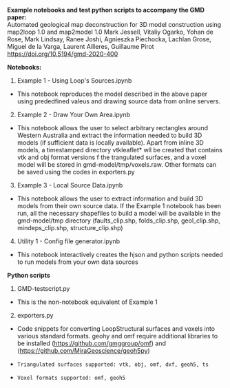 **Example notebooks and test python scripts to accompany the GMD paper:**   
Automated geological map deconstruction for 3D model construction using map2loop 1.0 and map2model 1.0
Mark Jessell, Vitaliy Ogarko, Yohan de Rose, Mark Lindsay, Ranee Joshi, Agnieszka Piechocka, Lachlan Grose, Miguel de la Varga, Laurent Ailleres, Guillaume Pirot   
https://doi.org/10.5194/gmd-2020-400   
   
**Notebooks:**  
1) Example 1 - Using Loop's Sources.ipynb   
- This notebook reproduces the model described in the above paper using prededfined valeus and drawing source data from online servers.   
2) Example 2 - Draw Your Own Area.ipynb    
- This notebook allows the user to select arbitrary rectangles around Western Australia and extract the information needed to build 3D models (if sufficient data is locally available). Apart from inline 3D models, a timestamped directory vtkleaflet* wll be created that contains vtk and obj format versions f the trangulated surfaces, and  a voxel model will be stored in gmd-model/tmp/voxels.raw. Other formats can be saved using the codes in exporters.py   
3) Example 3 - Local Source Data.ipynb    
- This notebook allows the user to extract information and build 3D models from their own source data. If the Example 1 notebook has been run, all the necessary shapefiles to build a model will be available in the gmd-model/tmp directory  (faults_clip.shp, folds_clip.shp, geol_clip.shp, mindeps_clip.shp, structure_clip.shp) 
4) Utility 1 - Config file generator.ipynb    
- This notebook interactively creates the hjson and python scripts needed to run models from your own data sources   
    
**Python scripts**    
1) GMD-testscript.py    
- This is the non-notebook equivalent of Example 1
2) exporters.py   
- Code snippets for converting LoopStructural surfaces and voxels into various standard formats. geohy and omf require additional libraries to be installed (https://github.com/gmggroup/omf) and (https://github.com/MiraGeoscience/geoh5py)
-     Triangulated surfaces supported: vtk, obj, omf, dxf, geoh5, ts   
-     Voxel formats supported: omf, geoh5

